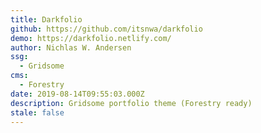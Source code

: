 ```yaml
---
title: Darkfolio
github: https://github.com/itsnwa/darkfolio
demo: https://darkfolio.netlify.com/
author: Nichlas W. Andersen
ssg:
  - Gridsome
cms:
  - Forestry
date: 2019-08-14T09:55:03.000Z
description: Gridsome portfolio theme (Forestry ready)
stale: false
---
```

